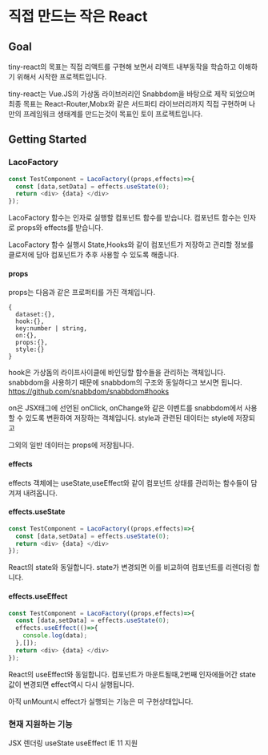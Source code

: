 # 직접 만드는 작은 React

## Goal

tiny-react의 목표는 직접 리액트를 구현해 보면서 리액트 내부동작을 학습하고 이해하기 위해서 시작한 프로젝트입니다.

tiny-react는 Vue.JS의 가상돔 라이브러리인 Snabbdom을 바탕으로 제작 되었으며 최종 목표는 React-Router,Mobx와 같은 서드파티 라이브러리까지 직접 구현하며 나만의 프레임워크 생태계를 만드는것이 목표인 토이 프로젝트입니다.

## Getting Started

### LacoFactory

```js
const TestComponent = LacoFactory((props,effects)=>{
  const [data,setData] = effects.useState(0);
  return <div> {data} </div>
});
```

LacoFactory 함수는 인자로 실행할 컴포넌트 함수를 받습니다.
컴포넌트 함수는 인자로 props와 effects를 받습니다.

LacoFactory 함수 실행시 State,Hooks와 같이 컴포넌트가 저장하고 관리할 정보를 클로저에 담아 컴포넌트가 추후 사용할 수 있도록 해줍니다.

#### props

props는 다음과 같은 프로퍼티를 가진 객체입니다.

```
{
  dataset:{},
  hook:{},
  key:number | string,
  on:{},
  props:{},
  style:{}
}
```
hook은 가상돔의 라이프사이클에 바인딩할 함수들을 관리하는 객체입니다.
snabbdom을 사용하기 때문에 snabbdom의 구조와 동일하다고 보시면 됩니다.
https://github.com/snabbdom/snabbdom#hooks

on은 JSX태그에 선언된 onClick, onChange와 같은 이벤트를 snabbdom에서 사용할 수 있도록 변환하여 저장하는 객체입니다.
style과 관련된 데이터는 style에 저장되고

그외의 일반 데이터는 props에 저장됩니다.
#### effects

effects 객체에는 useState,useEffect와 같이 컴포넌트 상태를 관리하는 함수들이 담겨져 내려옵니다.

#### effects.useState

```js
const TestComponent = LacoFactory((props,effects)=>{
  const [data,setData] = effects.useState(0);
  return <div> {data} </div>
});
```

React의 state와 동일합니다. state가 변경되면 이를 비교하여 컴포넌트를 리렌더링 합니다.

#### effects.useEffect

```js
const TestComponent = LacoFactory((props,effects)=>{
  const [data,setData] = effects.useState(0);
  effects.useEffect(()=>{
    console.log(data);
  },[]);
  return <div> {data} </div>
});
```

React의 useEffect와 동일합니다. 컴포넌트가 마운트될때,2번째 인자에들어간 state값이 변경되면 effect역시 다시 실행됩니다.

아직 unMount시 effect가 실행되는 기능은 미 구현상태입니다.
### 현재 지원하는 기능
JSX 렌더링
useState
useEffect
IE 11 지원